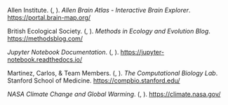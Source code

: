 Allen Institute. (, ). _Allen Brain Atlas - Interactive Brain Explorer_. https://portal.brain-map.org/

British Ecological Society. (, ). _Methods in Ecology and Evolution Blog_. https://methodsblog.com/

_Jupyter Notebook Documentation_. (, ). https://jupyter-notebook.readthedocs.io/

Martinez, Carlos, & Team Members. (, ). _The Computational Biology Lab_. Stanford School of Medicine. https://compbio.stanford.edu/

_NASA Climate Change and Global Warming_. (, ). https://climate.nasa.gov/
